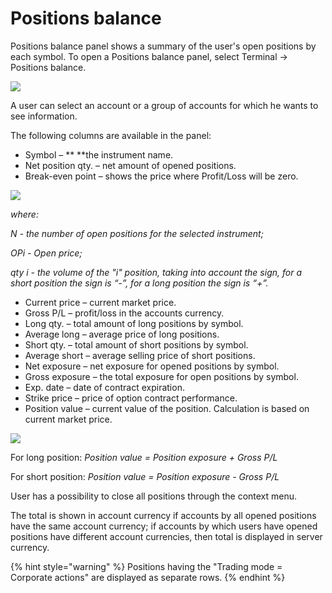 # Positions balance

Positions balance panel shows a summary of the user's open positions by each symbol. To open a Positions balance panel, select Terminal -> Positions balance.

![](<../../../.gitbook/assets/14 (1).png>)

A user can select an account or a group of accounts for which he wants to see information.

The following columns are available in the panel:

* Symbol – ** **the instrument name.
* Net position qty. – net amount of opened positions.
* Break-even point – shows the price where Profit/Loss will be zero.

![](https://gblobscdn.gitbook.com/assets%2F-LMCqxhh2XAdWPUjcvxR%2F-MQIR50JOX7EHn3l1Qou%2F-MQIT3l5yiZLLxLxSFua%2F22.png?alt=media\&token=b1aefce9-3ed1-4ff3-a8fc-dfca3d9a9db4)

_where:_

_N - the number of open positions for the selected instrument;_

_OPi - Open price;_

_qty i - the volume of the "i" position, taking into account the sign, for a short position the sign is “-”, for a long position the sign is “+”._

* Current price – current market price.
* Gross P/L – profit/loss in the accounts currency.
* Long qty. – total amount of long positions by symbol.
* Average long – average price of long positions.
* Short qty. – total amount of short positions by symbol.
* Average short – average selling price of short positions.
* Net exposure – net exposure for opened positions by symbol.
* Gross exposure – the total exposure for open positions by symbol.
* Exp. date – date of contract expiration.
* Strike price – price of option contract performance.
* Position value – current value of the position. Calculation is based on current market price.

![](<../../../.gitbook/assets/screenshot\_2 (16).png>)

For long position: _Position value = Position exposure + Gross P/L_

For short position: _Position value = Position exposure - Gross P/L_

User has a possibility to close all positions through the context menu.

The total is shown in account currency if accounts by all opened positions have the same account currency; if accounts by which users have opened positions have different account currencies, then total is displayed in server currency.

{% hint style="warning" %}
Positions having the "Trading mode = Corporate actions" are displayed as separate rows.
{% endhint %}
